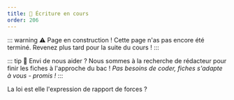 ```yaml
---
title: 🚧 Écriture en cours
order: 206
---
```


::: warning ⚠️ Page en construction !
Cette page n'as pas encore été terminé. Revenez plus tard pour la suite du cours !
:::

::: tip 💖 Envi de nous aider ?
Nous sommes à la recherche de rédacteur pour finir les fiches à l'approche du bac ! *Pas besoins de coder, fiches s'adapte à vous - promis !*
:::

La loi est elle l'expression de rapport de forces ?
